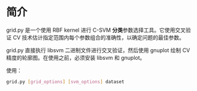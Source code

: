 # 简介

grid.py 是一个使用 RBF kernel 进行 C-SVM **分类**参数选择工具。它使用交叉验证 CV 技术估计指定范围内每个参数组合的准确性，以确定问题的最佳参数。

grid.py 直接执行 libsvm 二进制文件进行交叉验证，然后使用 gnuplot 绘制 CV 精度的轮廓图。在使用之前，必须安装 libsvm 和 gnuplot。

使用：

```sh
grid.py [grid_options] [svm_options] dataset
```

